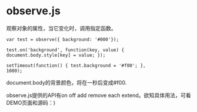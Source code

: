 observe.js
==========

观察对象的属性，当它变化时，调用指定函数。

<code>var test = observe({ background: '#000'});</code>

<code>test.on('background', function(key, value) {
  document.body.style[key] = value;
});</code>

<code>setTimeout(function() {
  test.background = '#f00';
}, 1000);</code>

document.body的背景颜色，将在一秒后变成#f00.

observe.js提供的API有on off add remove each extend。欲知具体用法，可看DEMO页面和源码：)
